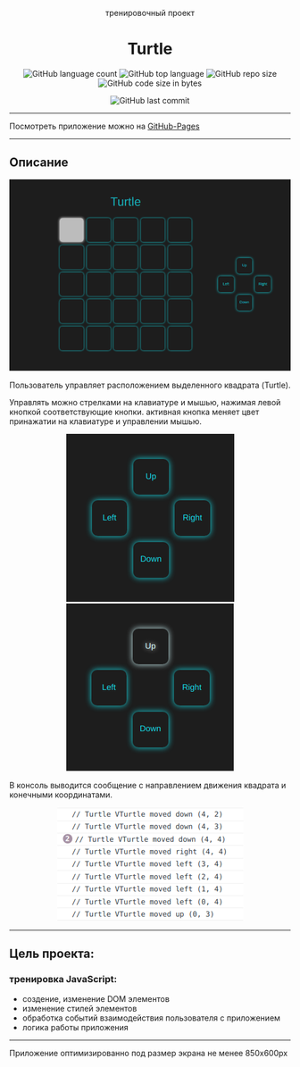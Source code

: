 <p align="center">тренировочный проект</p>
<h1 align="center">Turtle</h1>

<div align="center">

![GitHub language count](https://img.shields.io/github/languages/count/Sergey-Maxim0v/Turtle-JS-Training)
![GitHub top language](https://img.shields.io/github/languages/top/Sergey-Maxim0v/Turtle-JS-Training)
![GitHub repo size](https://img.shields.io/github/repo-size/Sergey-Maxim0v/Turtle-JS-Training)
![GitHub code size in bytes](https://img.shields.io/github/languages/code-size/Sergey-Maxim0v/Turtle-JS-Training)

![GitHub last commit](https://img.shields.io/github/last-commit/Sergey-Maxim0v/Turtle-JS-Training)
</div>

---

Посмотреть приложение можно на [GitHub-Pages](https://sergey-maxim0v.github.io/Turtle-JS-Training/)

---
Описание
---
<div align="center">
<img src="/assets/image-all.png">
</div>

Пользователь управляет расположением выделенного квадрата (Turtle). 

Управлять можно стрелками на клавиатуре и мышью, нажимая левой кнопкой соответствующие кнопки. активная кнопка меняет цвет принажатии на клавиатуре и управлении мышью.

<div align="center">
<img src="/assets/buttons.png">
<img src="/assets/buttons-push.png">
</div>

В консоль выводится сообщение с направлением движения квадрата и конечными координатами.

<div align="center">
<img src="/assets/console.png">
</div>

---

Цель проекта:
---
### тренировка JavaScript:
- создение, изменение DOM элементов
- изменение стилей элементов
- обработка событий взаимодействия пользователя с приложением
- логика работы приложения

---

Приложение оптимизированно под размер экрана не менее 850х600px
